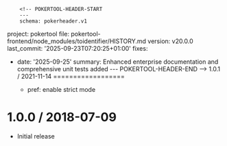         <!-- POKERTOOL-HEADER-START
        ---
        schema: pokerheader.v1
project: pokertool
file: pokertool-frontend/node_modules/toidentifier/HISTORY.md
version: v20.0.0
last_commit: '2025-09-23T07:20:25+01:00'
fixes:
- date: '2025-09-25'
  summary: Enhanced enterprise documentation and comprehensive unit tests added
        ---
        POKERTOOL-HEADER-END -->
1.0.1 / 2021-11-14
==================

  * pref: enable strict mode

1.0.0 / 2018-07-09
==================

  * Initial release
